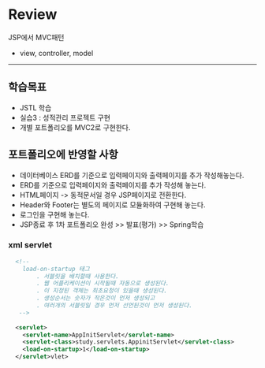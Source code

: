 # Review
JSP에서 MVC패턴
- view, controller, model

-----------------------------------------------------

## 학습목표
- JSTL 학습
- 실습3 : 성적관리 프로젝트 구현
- 개별 포트폴리오를 MVC2로 구현한다.

## 포트폴리오에 반영할 사항
- 데이터베이스 ERD를 기준으로 입력페이지와 출력페이지를 추가 작성해놓는다.
- ERD를 기준으로 입력페이지와 출력페이지를 추가 작성해 놓는다.
- HTML페이지 -> 동적문서일 경우 JSP페이지로 전환한다.
- Header와 Footer는 별도의 페이지로 모듈화하여 구현해 놓는다.
- 로그인을 구현해 놓는다.
- JSP종료 후 1차 포트폴리오 완성 >> 발표(평가) >> Spring학습


### xml servlet
```xml
  <!-- 
  	load-on-startup 태그
  		. 서블릿을 배치할때 사용한다.
  		. 웹 어플리케이션이 시작될때 자동으로 생성된다.
  		. 이 지정된 객체는 최초요청이 있을때 생성된다.
  		. 생성순서는 숫자가 작은것이 먼저 생성되고 
  		. 여러개의 서블릿일 경우 먼저 선언된것이 먼저 생성된다.
   -->
  
  <servlet>
  	<servlet-name>AppInitServlet</servlet-name>
  	<servlet-class>study.servlets.AppinitServlet</servlet-class>
  	<load-on-startup>1</load-on-startup>
  </servlet>vlet>
```

